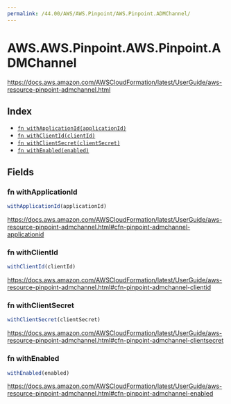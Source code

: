 ```yaml
---
permalink: /44.00/AWS/AWS.Pinpoint/AWS.Pinpoint.ADMChannel/
---
```


# AWS.AWS.Pinpoint.AWS.Pinpoint.ADMChannel

https://docs.aws.amazon.com/AWSCloudFormation/latest/UserGuide/aws-resource-pinpoint-admchannel.html

## Index

* [`fn withApplicationId(applicationId)`](#fn-withapplicationid)
* [`fn withClientId(clientId)`](#fn-withclientid)
* [`fn withClientSecret(clientSecret)`](#fn-withclientsecret)
* [`fn withEnabled(enabled)`](#fn-withenabled)

## Fields

### fn withApplicationId

```ts
withApplicationId(applicationId)
```

https://docs.aws.amazon.com/AWSCloudFormation/latest/UserGuide/aws-resource-pinpoint-admchannel.html#cfn-pinpoint-admchannel-applicationid

### fn withClientId

```ts
withClientId(clientId)
```

https://docs.aws.amazon.com/AWSCloudFormation/latest/UserGuide/aws-resource-pinpoint-admchannel.html#cfn-pinpoint-admchannel-clientid

### fn withClientSecret

```ts
withClientSecret(clientSecret)
```

https://docs.aws.amazon.com/AWSCloudFormation/latest/UserGuide/aws-resource-pinpoint-admchannel.html#cfn-pinpoint-admchannel-clientsecret

### fn withEnabled

```ts
withEnabled(enabled)
```

https://docs.aws.amazon.com/AWSCloudFormation/latest/UserGuide/aws-resource-pinpoint-admchannel.html#cfn-pinpoint-admchannel-enabled